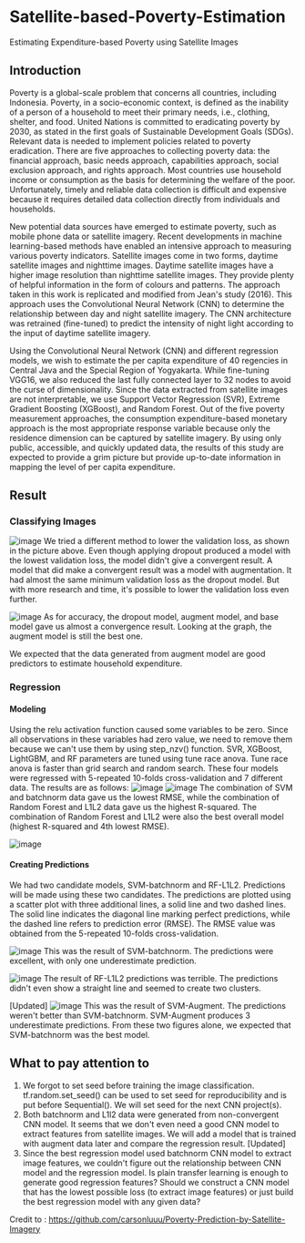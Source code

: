 # Satellite-based-Poverty-Estimation
Estimating Expenditure-based Poverty using Satellite Images

## Introduction
Poverty is a global-scale problem that concerns all countries, including Indonesia. Poverty, in a socio-economic context, is defined as the inability of a person of a household to meet their primary needs, i.e., clothing, shelter, and food. United Nations is committed to eradicating poverty by 2030, as stated in the first goals of Sustainable Development Goals (SDGs). Relevant data is needed to implement policies related to poverty eradication. There are five approaches to collecting poverty data: the financial approach, basic needs approach, capabilities approach, social exclusion approach, and rights approach. Most countries use household income or consumption as the basis for determining the welfare of the poor. Unfortunately, timely and reliable data collection is difficult and expensive because it requires detailed data collection directly from individuals and households.

New potential data sources have emerged to estimate poverty, such as mobile phone data or satellite imagery. Recent developments in machine learning-based methods have enabled an intensive approach to measuring various poverty indicators. Satellite images come in two forms, daytime satellite images and nighttime images. Daytime satellite images have a higher image resolution than nighttime satellite images. They provide plenty of helpful information in the form of colours and patterns. The approach taken in this work is replicated and modified from Jean's study (2016). This approach uses the Convolutional Neural Network (CNN) to determine the relationship between day and night satellite imagery. The CNN architecture was retrained (fine-tuned) to predict the intensity of night light according to the input of daytime satellite imagery.

Using the Convolutional Neural Network (CNN) and different regression models, we wish to estimate the per capita expenditure of 40 regencies in Central Java and the Special Region of Yogyakarta. While fine-tuning VGG16, we also reduced the last fully connected layer to 32 nodes to avoid the curse of dimensionality. Since the data extracted from satellite images are not interpretable, we use Support Vector Regression (SVR), Extreme Gradient Boosting (XGBoost), and Random Forest. Out of the five poverty measurement approaches, the consumption expenditure-based monetary approach is the most appropriate response variable because only the residence dimension can be captured by satellite imagery. By using only public, accessible, and quickly updated data, the results of this study are expected to provide a grim picture but provide up-to-date information in mapping the level of per capita expenditure.

## Result
### Classifying Images
![image](https://user-images.githubusercontent.com/48485276/197674253-53cbb4cb-f96f-4e2b-b94c-472a2899bd0c.png)
We tried a different method to lower the validation loss, as shown in the picture above. Even though applying dropout produced a model with the lowest validation loss, the model didn't give a convergent result. A model that did make a convergent result was a model with augmentation. It had almost the same minimum validation loss as the dropout model. But with more research and time, it's possible to lower the validation loss even further.

![image](https://user-images.githubusercontent.com/48485276/197675251-62ee9031-4691-4da0-b304-d386ab854864.png)
As for accuracy, the dropout model, augment model, and base model gave us almost a convergence result. Looking at the graph, the augment model is still the best one.

We expected that the data generated from augment model are good predictors to estimate household expenditure.

### Regression
#### Modeling
Using the relu activation function caused some variables to be zero. Since all observations in these variables had zero value, we need to remove them because we can't use them by using step_nzv() function. SVR, XGBoost, LightGBM, and RF parameters are tuned using tune race anova. Tune race anova is faster than grid search and random search. These four models were regressed with 5-repeated 10-folds cross-validation and 7 different data. The results are as follows:
![image](https://user-images.githubusercontent.com/48485276/197677603-ddd87ea4-4bf9-4f77-9f65-6f1f6c6d6201.png)
![image](https://user-images.githubusercontent.com/48485276/197678084-b5383906-5acb-4652-b7f8-e14dda372d0c.png)
The combination of SVM and batchnorm data gave us the lowest RMSE, while the combination of Random Forest and L1L2 data gave us the highest R-squared. The combination of Random Forest and L1L2 were also the best overall model (highest R-squared and 4th lowest RMSE). 

![image](https://user-images.githubusercontent.com/48485276/197679673-8bb6a486-9f4d-418c-98d5-6bd59cac9568.png)

#### Creating Predictions
We had two candidate models, SVM-batchnorm and RF-L1L2. Predictions will be made using these two candidates. The predictions are plotted using a scatter plot with three additional lines, a solid line and two dashed lines. The solid line indicates the diagonal line marking perfect predictions, while the dashed line refers to prediction error (RMSE). The RMSE value was obtained from the 5-repeated 10-folds cross-validation.

![image](https://user-images.githubusercontent.com/48485276/197680434-539c243d-a6f3-4f7f-9edb-be847281f579.png)
This was the result of SVM-batchnorm. The predictions were excellent, with only one underestimate prediction.

![image](https://user-images.githubusercontent.com/48485276/197681722-24a86744-bf5b-4110-84c8-b43de9508c2c.png)
The result of RF-L1L2 predictions was terrible. The predictions didn't even show a straight line and seemed to create two clusters.

[Updated]
![image](https://user-images.githubusercontent.com/48485276/197712004-8aac386a-0a2e-4b73-937b-697f48145dea.png)
This was the result of SVM-Augment. The predictions weren't better than SVM-batchnorm. SVM-Augment produces 3 underestimate predictions. From these two figures alone, we expected that SVM-batchnorm was the best model.

## What to pay attention to
1.  We forgot to set seed before training the image classification. tf.random.set_seed() can be used to set seed for reproducibility and is put before Sequential(). We will set seed for the next CNN project(s).
2.  Both batchnorm and L1l2 data were generated from non-convergent CNN model. It seems that we don't even need a good CNN model to extract features from satellite images. We will add a model that is trained with augment data later and compare the regression result. [Updated]
3.  Since the best regression model used batchnorm CNN model to extract image features, we couldn't figure out the relationship between CNN model and the regression model. Is plain transfer learning is enough to generate good regression features? Should we construct a CNN model that has the lowest possible loss (to extract image features) or just build the best regression model with any given data?

Credit to : https://github.com/carsonluuu/Poverty-Prediction-by-Satellite-Imagery
